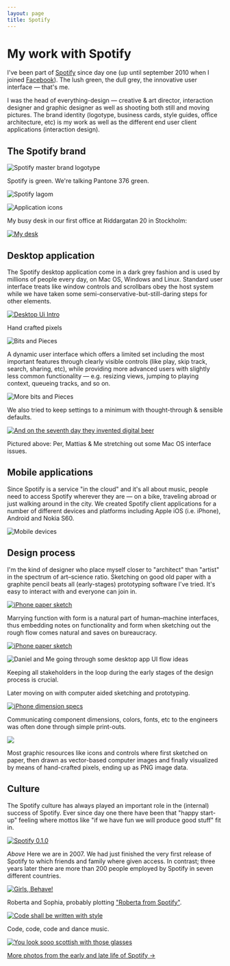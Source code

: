 ```yaml
---
layout: page
title: Spotify
---
```


# My work with Spotify

I've been part of [Spotify](http://www.spotify.com/) since day one (up until september 2010 when I joined [Facebook](http://www.facebook.com/)). The lush green, the dull grey, the innovative user interface — that's me.

I was the head of everything-design — creative & art director, interaction designer and graphic designer as well as shooting both still and moving pictures. The brand identity (logotype, business cards, style guides, office architecture, etc) is my work as well as the different end user client applications (interaction design).

## The Spotify brand

![Spotify master brand logotype](http://farm6.static.flickr.com/5125/5382366638_8a2ba86c8f_o.png)

Spotify is green. We're talking Pantone 376 green.

![Spotify lagom](http://farm6.static.flickr.com/5127/5382371790_a9f6fc1fcf_o.png)

![Application icons](http://farm6.static.flickr.com/5169/5381772429_852ab4f7f3_o.png)

My busy desk in our first office at Riddargatan 20 in Stockholm:

[![My desk](http://farm2.static.flickr.com/1022/560656051_c0cd88b1b3_z.jpg)](http://www.flickr.com/photos/rsms/560656051/)

## Desktop application

The Spotify desktop application come in a dark grey fashion and is used by millions of people every day, on Mac OS, Windows and Linux. Standard user interface treats like window controls and scrollbars obey the host system while we have taken some semi-conservative-but-still-daring steps for other elements.

[![Desktop Ui Intro](http://farm6.static.flickr.com/5283/5382380890_4ab64f90e4_o.png)](http://www.spotify.com/se/about/press/images/#application "More screenshots")

Hand crafted pixels

![Bits and Pieces](http://farm6.static.flickr.com/5247/5382398204_c92154536c_o.png)

A dynamic user interface which offers a limited set including the most important features through clearly visible controls (like play, skip track, search, sharing, etc), while providing more advanced users with slightly less common functionality — e.g. resizing views, jumping to playing context, queueing tracks, and so on.

![More bits and Pieces](http://farm6.static.flickr.com/5048/5382388654_4c3052e9c5_o.png)

We also tried to keep settings to a minimum with thought-through & sensible defaults.

[![And on the seventh day they invented digital beer](http://farm2.static.flickr.com/1211/939593111_7295cda871_z.jpg)](http://www.flickr.com/photos/rsms/939593111/)

Pictured above: Per, Mattias & Me stretching out some Mac OS interface issues.

## Mobile applications

Since Spotify is a service "in the cloud" and it's all about music, people need to access Spotify wherever they are — on a bike, traveling abroad or just walking around in the city. We created Spotify client applications for a number of different devices and platforms including Apple iOS (i.e. iPhone), Android and Nokia S60.

![Mobile devices](http://farm6.static.flickr.com/5248/5382405906_5ce375679a_o.jpg)

## Design process

I'm the kind of designer who place myself closer to "architect" than "artist" in the spectrum of art–science ratio. Sketching on good old paper with a graphite pencil beats all (early-stages) prototyping software I've tried. It's easy to interact with and everyone can join in.

[![iPhone paper sketch](http://farm5.static.flickr.com/4152/4949861138_7023347479_z.jpg)](http://farm5.static.flickr.com/4152/4949861138_7023347479_b.jpg)

Marrying function with form is a natural part of human–machine interfaces, thus embedding notes on functionality and form when sketching out the rough flow comes natural and saves on bureaucracy.

[![iPhone paper sketch](http://farm5.static.flickr.com/4141/4949861004_2a00cbcc21_z.jpg)](http://farm5.static.flickr.com/4141/4949861004_2a00cbcc21_b.jpg)

![Daniel and Me going through some desktop app UI flow ideas](http://farm5.static.flickr.com/4145/4949381655_87683554b1_z.jpg)

Keeping all stakeholders in the loop during the early stages of the design process is crucial.

Later moving on with computer aided sketching and prototyping.

[![iPhone dimension specs](http://farm5.static.flickr.com/4113/4949908730_952787b5a7_z.jpg)](http://farm5.static.flickr.com/4113/4949908730_952787b5a7_b.jpg)

Communicating component dimensions, colors, fonts, etc to the engineers was often done through simple print-outs.

![](http://farm5.static.flickr.com/4124/4949922204_b4235b5c71_z.jpg)

Most graphic resources like icons and controls where first sketched on paper, then drawn as vector-based computer images and finally visualized by means of hand-crafted pixels, ending up as PNG image data.

## Culture

The Spotify culture has always played an important role in the (internal) success of Spotify. Ever since day one there have been that "happy start-up" feeling where mottos like "if we have fun we will produce good stuff" fit in.

[![Spotify 0.1.0](http://farm1.static.flickr.com/203/512277312_02fe5129d9_z.jpg)](http://www.flickr.com/photos/rsms/512277312/)

*Above* Here we are in 2007. We had just finished the very first release of Spotify to which friends and family where given access. In contrast; three years later there are more than 200 people employed by Spotify in seven different countries.

[![Girls, Behave!](http://farm4.static.flickr.com/3115/2799252291_9ff37aa779_z.jpg)](http://www.flickr.com/photos/rsms/2799252291/)

Roberta and Sophia, probably plotting ["Roberta from Spotify"](http://www.independent.co.uk/life-style/gadgets-and-tech/features/tim-walker-like-a-charity-mugger-roberta-from-spotify-is-secretly-after-my-money-1667721.html).

[![Code shall be written with style](http://farm5.static.flickr.com/4059/4555696101_2b1a161808_z.jpg)](http://www.flickr.com/photos/rsms/4555696101/)

Code, code, code and dance music.

[![You look sooo scottish with those glasses](http://farm4.static.flickr.com/3069/2631445649_5133eaeb83_z.jpg)](http://www.flickr.com/photos/rsms/2631445649/)

[More photos from the early and late life of Spotify &rarr;](http://www.flickr.com/photos/rsms/tags/spotify/)
